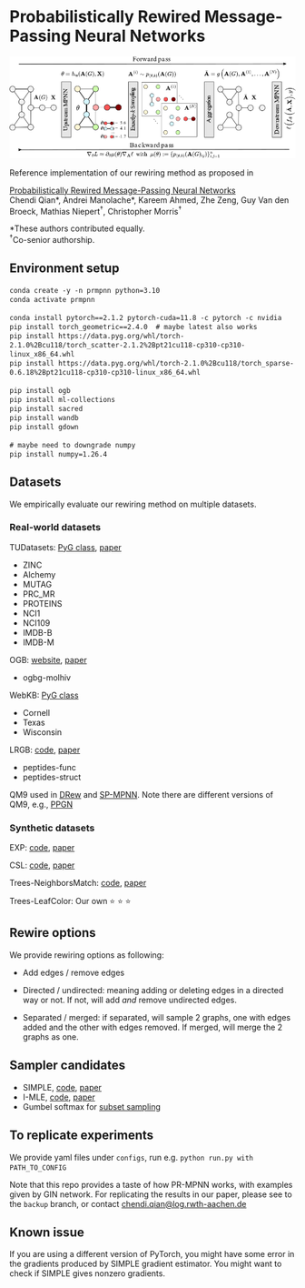 # Probabilistically Rewired Message-Passing Neural Networks

<img src="https://github.com/chendiqian/PR-MPNN/blob/main/main-figure.png" alt="drawing" width="800"/>
<p align="center">
</p>

Reference implementation of our rewiring method as proposed in 

[Probabilistically Rewired Message-Passing Neural Networks](https://arxiv.org/abs/2310.02156)  
Chendi Qian*, Andrei Manolache*, Kareem Ahmed, Zhe Zeng, Guy Van den Broeck, Mathias Niepert<sup>†</sup>, Christopher Morris<sup>†</sup>

*These authors contributed equally.  
<sup>†</sup>Co-senior authorship.

## Environment setup
```
conda create -y -n prmpnn python=3.10
conda activate prmpnn

conda install pytorch==2.1.2 pytorch-cuda=11.8 -c pytorch -c nvidia
pip install torch_geometric==2.4.0  # maybe latest also works
pip install https://data.pyg.org/whl/torch-2.1.0%2Bcu118/torch_scatter-2.1.2%2Bpt21cu118-cp310-cp310-linux_x86_64.whl
pip install https://data.pyg.org/whl/torch-2.1.0%2Bcu118/torch_sparse-0.6.18%2Bpt21cu118-cp310-cp310-linux_x86_64.whl

pip install ogb
pip install ml-collections
pip install sacred
pip install wandb
pip install gdown

# maybe need to downgrade numpy
pip install numpy=1.26.4
```

## Datasets
We empirically evaluate our rewiring method on multiple datasets.

### Real-world datasets
TUDatasets: [PyG class](https://pytorch-geometric.readthedocs.io/en/latest/generated/torch_geometric.datasets.TUDataset.html?highlight=tudatasets), [paper](https://arxiv.org/pdf/2007.08663.pdf)
- ZINC
- Alchemy
- MUTAG
- PRC_MR
- PROTEINS
- NCI1
- NCI109
- IMDB-B
- IMDB-M

OGB: [website](https://ogb.stanford.edu/), [paper](https://arxiv.org/abs/2005.00687)
- ogbg-molhiv

WebKB: [PyG class](https://pytorch-geometric.readthedocs.io/en/latest/generated/torch_geometric.datasets.WebKB.html?highlight=webkb)
- Cornell
- Texas
- Wisconsin

LRGB: [code](https://github.com/vijaydwivedi75/lrgb), [paper](https://arxiv.org/abs/2206.08164)
- peptides-func
- peptides-struct

QM9 used in [DRew](https://github.com/BenGutteridge/DRew) and [SP-MPNN](https://github.com/radoslav11/SP-MPNN). Note there are different versions of QM9, e.g., [PPGN](https://github.com/hadarser/ProvablyPowerfulGraphNetworks)

### Synthetic datasets

EXP: [code](https://github.com/ralphabb/GNN-RNI), [paper](https://arxiv.org/pdf/2010.01179.pdf)

CSL: [code](https://github.com/PurdueMINDS/RelationalPooling), [paper](https://proceedings.mlr.press/v97/murphy19a/murphy19a.pdf)

Trees-NeighborsMatch: [code](https://github.com/tech-srl/bottleneck/), [paper](https://arxiv.org/abs/2006.05205)

Trees-LeafColor: Our own :star: :star: :star:

## Rewire options
We provide rewiring options as following:

- Add edges / remove edges

- Directed / undirected: meaning adding or deleting edges in a directed way or not. If not, will add _and_ remove undirected edges.

- Separated / merged: if separated, will sample 2 graphs, one with edges added and the other with edges removed. If merged, will merge the 2 graphs as one.

## Sampler candidates
- SIMPLE, [code](https://github.com/UCLA-StarAI/SIMPLE), [paper](https://arxiv.org/abs/2210.01941)
- I-MLE, [code](https://github.com/uclnlp/torch-imle), [paper](https://arxiv.org/abs/2106.01798)
- Gumbel softmax for [subset sampling](https://uvadlc-notebooks.readthedocs.io/en/latest/tutorial_notebooks/DL2/sampling/subsets.html)

## To replicate experiments
We provide yaml files under `configs`, run e.g. 
`python run.py with PATH_TO_CONFIG`

Note that this repo provides a taste of how PR-MPNN works, with examples given by GIN network. For replicating the results in our paper, please see to the `backup` branch, or contact [chendi.qian@log.rwth-aachen.de](mailto:chendi.qian@log.rwth-aachen.de)

## Known issue
If you are using a different version of PyTorch, you might have some error in the gradients produced by SIMPLE gradient estimator. You might want to check if SIMPLE gives nonzero gradients.
